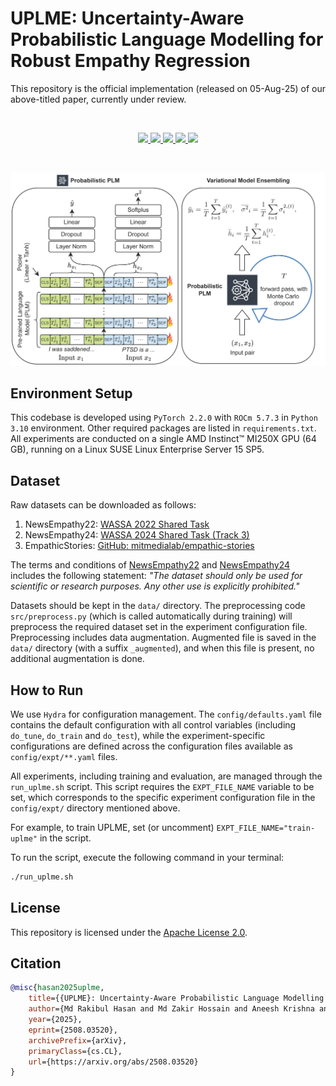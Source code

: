 # UPLME: Uncertainty-Aware Probabilistic Language Modelling for Robust Empathy Regression

This repository is the official implementation (released on 05-Aug-25) of our above-titled paper, currently under review.

&nbsp;

<div align="center">
    <a href="https://arxiv.org/abs/2508.03520">
        <img src="https://img.shields.io/badge/arXiv-2508.03520-b31b1b.svg?style=flat-square">
    </a>
    <a href="https://arxiv.org/pdf/2508.03520">
        <img src="https://img.shields.io/badge/PDF-blue.svg?style=flat-square">
    </a>
    <a href="https://github.com/hasan-rakibul/UPLME/stargazers">
        <img src="https://img.shields.io/github/stars/hasan-rakibul/UPLME?style=flat-square">
    </a>
    <a href="https://github.com/hasan-rakibul/UPLME/network/members">
        <img src="https://img.shields.io/github/forks/hasan-rakibul/UPLME?style=flat-square">
    </a>
    <a href="https://github.com/hasan-rakibul/UPLME/blob/main/LICENSE">
        <img src="https://img.shields.io/github/license/hasan-rakibul/UPLME?style=flat-square">
    </a>
</div>

&nbsp;
<div align="center">
    <img src="UPLME-overview.png" width="800"><br>
</div>


## Environment Setup
This codebase is developed using `PyTorch 2.2.0` with `ROCm 5.7.3` in `Python 3.10` environment. Other required packages are listed in `requirements.txt`. All experiments are conducted on a single AMD Instinct™ MI250X GPU (64 GB), running on a Linux SUSE Linux Enterprise Server 15 SP5.

## Dataset
Raw datasets can be downloaded as follows:
1. NewsEmpathy22: [WASSA 2022 Shared Task](https://codalab.lisn.upsaclay.fr/competitions/834#learn_the_details-datasets)
2. NewsEmpathy24: [WASSA 2024 Shared Task (Track 3)](https://codalab.lisn.upsaclay.fr/competitions/18810#learn_the_details-datasets)
3. EmpathicStories: [GitHub: mitmedialab/empathic-stories](https://github.com/mitmedialab/empathic-stories)

The terms and conditions of [NewsEmpathy22](https://codalab.lisn.upsaclay.fr/competitions/834#learn_the_details-terms_and_conditions) and [NewsEmpathy24](https://codalab.lisn.upsaclay.fr/competitions/18810#learn_the_details-terms_and_conditions) includes the following statement: _"The dataset should only be used for scientific or research purposes. Any other use is explicitly prohibited."_

Datasets should be kept in the `data/` directory. The preprocessing code `src/preprocess.py` (which is called automatically during training) will preprocess the required dataset set in the experiment configuration file. Preprocessing includes data augmentation. Augmented file is saved in the `data/` directory (with a suffix `_augmented`), and when this file is present, no additional augmentation is done.

## How to Run
We use `Hydra` for configuration management. The `config/defaults.yaml` file contains the default configuration with all control variables (including `do_tune`, `do_train` and `do_test`), while the experiment-specific configurations are defined across the configuration files available as `config/expt/**.yaml` files.

All experiments, including training and evaluation, are managed through the `run_uplme.sh` script. This script requires the `EXPT_FILE_NAME` variable to be set, which corresponds to the specific experiment configuration file in the `config/expt/` directory mentioned above.

For example, to train UPLME, set (or uncomment) `EXPT_FILE_NAME="train-uplme"` in the script.

To run the script, execute the following command in your terminal:
```bash
./run_uplme.sh
```

## License
This repository is licensed under the [Apache License 2.0](https://www.apache.org/licenses/LICENSE-2.0).

## Citation
```bibtex
@misc{hasan2025uplme,
    title={{UPLME}: Uncertainty-Aware Probabilistic Language Modelling for Robust Empathy Regression}, 
    author={Md Rakibul Hasan and Md Zakir Hossain and Aneesh Krishna and Shafin Rahman and Tom Gedeon},
    year={2025},
    eprint={2508.03520},
    archivePrefix={arXiv},
    primaryClass={cs.CL},
    url={https://arxiv.org/abs/2508.03520}
}
```
